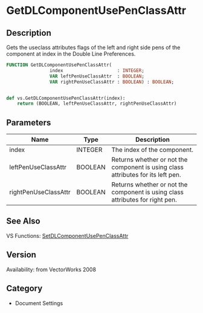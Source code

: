 # GetDLComponentUsePenClassAttr

## Description
Gets the useclass attributes flags of the left and right side pens of the component at index in the Double Line Preferences.

```pascal
FUNCTION GetDLComponentUsePenClassAttr(
				index                    : INTEGER;
				VAR leftPenUseClassAttr  : BOOLEAN;
				VAR rightPenUseClassAttr : BOOLEAN) : BOOLEAN;
```

```python

def vs.GetDLComponentUsePenClassAttr(index):
    return (BOOLEAN, leftPenUseClassAttr, rightPenUseClassAttr)
```

## Parameters
|Name|Type|Description|
|---|---|---|
|index|INTEGER|The index of the component.|
|leftPenUseClassAttr|BOOLEAN|Returns whether or not the component is using class attributes for its left pen.|
|rightPenUseClassAttr|BOOLEAN|Returns whether or not the component is using class attributes for right pen.|

## See Also
VS Functions:
[SetDLComponentUsePenClassAttr](SetDLComponentUsePenClassAttr.md)

## Version
Availability: from VectorWorks 2008
## Category
* Document Settings

